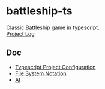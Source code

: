 # battleship-ts

Classic Battleship game in typescript.  
[Project Log](docs/index.md)

## Doc

- [Typescript Project Configuration](docs/note/typescript_project.md)
- [File System Notation](docs/note/note_folders.md)
- [AI](docs/ai/index.md)
